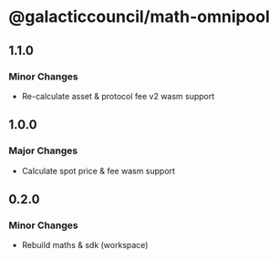 # @galacticcouncil/math-omnipool

## 1.1.0

### Minor Changes

- Re-calculate asset & protocol fee v2 wasm support

## 1.0.0

### Major Changes

- Calculate spot price & fee wasm support

## 0.2.0

### Minor Changes

- Rebuild maths & sdk (workspace)
